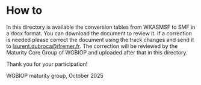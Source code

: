 # How to

In this directory is available the conversion tables from WKASMSF to SMF in a docx format. You can download the document to review it. If a correction is needed please correct the document using the track changes and send it to laurent.dubroca@ifremer.fr. The correction will be reviewed by the Maturity Core Group of WGBIOP and uploaded after that in this directory.

Thank you for your participation!

WGBIOP maturity group, October 2025

